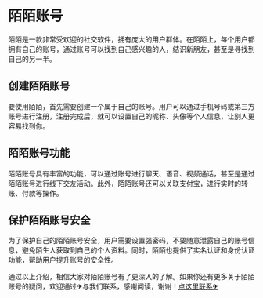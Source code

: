 # 陌陌账号

陌陌是一款非常受欢迎的社交软件，拥有庞大的用户群体。在陌陌上，每个用户都拥有自己的账号，通过账号可以找到自己感兴趣的人，结识新朋友，甚至是寻找到自己的另一半。

## 创建陌陌账号

要使用陌陌，首先需要创建一个属于自己的账号。用户可以通过手机号码或第三方账号进行注册，注册完成后，就可以设置自己的昵称、头像等个人信息，让别人更容易找到你。

## 陌陌账号功能

陌陌账号具有丰富的功能，可以通过账号进行聊天、语音、视频通话，甚至是通过陌陌账号进行线下交友活动。此外，陌陌账号还可以关联支付宝，进行实时的转账、付款等操作。

## 保护陌陌账号安全

为了保护自己的陌陌账号安全，用户需要设置强密码，不要随意泄露自己的账号信息，避免陌生人获取到自己的个人资料。同时，陌陌也提供了实名认证和身份认证功能，帮助用户提升账号的安全性。

通过以上介绍，相信大家对陌陌账号有了更深入的了解。如果你还有更多关于陌陌账号的疑问，欢迎通过✈与我们联系，感谢阅读，谢谢！[点这里联系✈](https://bbs.k02.cc)